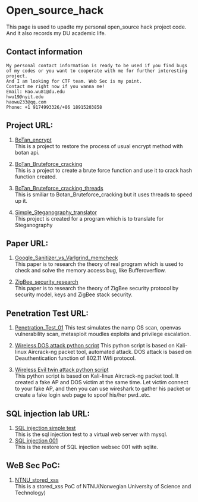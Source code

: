 # Open_source_hack
This page is used to upadte my personal open_source hack project code.        
And it also records my DU academic life.

## Contact information
```
My personal contact information is ready to be used if you find bugs    
of my codes or you want to cooperate with me for further interesting project.                                                        
And I am looking for CTF team. Web Sec is my point.     
Contact me right now if you wanna me!    
Email: Hao.wu81@du.edu                    
hwu19@nyit.edu                          
haowu233@qq.com             
Phone: +1 9174993326/+86 18915203858
```
## Project URL:
   1. [BoTan_encrypt](https://github.com/q6404065/HaoWu_Open_Source/tree/master/Botan_encrypt)    
   This is a project to restore the process of usual encrypt method with botan api.   
   
   2. [BoTan_Bruteforce_cracking](https://github.com/q6404065/HaoWu_Open_Source/tree/master/Botan_Brutefore_crack)    
   This is a project to create a brute force function and use it to crack hash function created.   
   
   3. [BoTan_Bruteforce_cracking_threads](https://github.com/q6404065/HaoWu_Open_Source/tree/master/Botan_Bruteforce_cracking_thread)   
   This is smiliar to Botan_Bruteforce_cracking but it uses threads to speed up it.   
   
   4. [Simple_Steganography_translator](https://github.com/q6404065/HaoWu_Open_Source/tree/master/Simple_Steganography_translate)   
   This project is created for a program which is to translate for Steganography  
   
## Paper URL:   
   1. [Google_Sanitizer_vs_Varlgrind_memcheck](https://github.com/q6404065/HaoWu_Open_Source/blob/master/docs/Google%20Sanitizer%20vs%20Valgrind%20Memcheck%2C.pdf)    
   This paper is to research the theory of real program which is used to check and solve the memory access bug, like Bufferoverflow.  
   
   2. [ZigBee_security_research](https://github.com/q6404065/HaoWu_Open_Source/blob/master/docs/ZigBee_security_research.pdf)       
   This paper is to research the theory of ZigBee security protocol by security model, keys and ZigBee stack security.    
   
## Penetration Test URL:     
   1. [Penetration_Test_01](https://github.com/q6404065/HaoWu_Open_Source/blob/master/Penetration_Test/Penetration_Test_01.pdf) 
   This test simulates the namp OS scan, openvas vulnerability scan, metasploit moudles exploits and privilege escalation.   
   
   2. [Wireless DOS attack python script](https://github.com/q6404065/HaoWu_Open_Source/tree/master/Penetration_Test/Wirelss_attack)
   This python script is based on Kali-linux Aircrack-ng packet tool, automated attack. DOS attack is based on Deauthentication function    of 802.11 Wifi protocol.   
   
   3. [Wireless Evil twin attack python script](https://github.com/q6404065/HaoWu_Open_Source/tree/master/Penetration_Test/Wirelss_attack)   
   This python script is based on Kali-linux Aircrack-ng packet tool. It created a fake AP and DOS victim at the same time. Let victim connect to your fake AP, and then you can use wireshark to gather his packet or create a fake login web page to spoof his/her pwd..etc.
   
## SQL injection lab URL:   
   1. [SQL injection simple test](https://github.com/q6404065/HaoWu_Open_Source/blob/master/SQL_injection_lab/SQL_injection_simple_test.pdf)    
   This is the sql injection test to a virtual web server with mysql.
   2. [SQL injection 001](https://github.com/q6404065/HaoWu_Open_Source/blob/master/SQL_injection_lab/SQL_injection_level01.pdf)       
   This is the restore of SQL injection websec 001 with sqlite.   
## WeB Sec PoC: 
   1. [NTNU_stored_xss](https://github.com/q6404065/HaoWu_Open_Source/tree/master/Penetration_Test/WeB%20PoC/)    
   This is a stored_xss PoC of NTNU(Norwegian University of Science and Technology)

